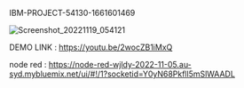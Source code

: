 IBM-PROJECT-54130-1661601469
	
                   
 
	
	
	


![Screenshot_20221119_054121](https://user-images.githubusercontent.com/83752109/202850411-f1125172-9a91-4415-8167-9761046b464f.png)


DEMO LINK : https://youtu.be/2wocZB1iMxQ



node red :  https://node-red-wjldy-2022-11-05.au-syd.mybluemix.net/ui/#!/1?socketid=Y0yN68Pkfll5mSlWAADL


	
	
 
 
